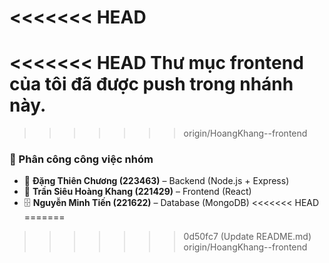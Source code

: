 <<<<<<< HEAD
=======
<<<<<<< HEAD
Thư mục frontend của tôi đã được push trong nhánh này.
=======
>>>>>>> origin/HoangKhang--frontend
### 💼 Phân công công việc nhóm

- 🧩 **Đặng Thiên Chương (223463)** – Backend (Node.js + Express)  
- 🎨 **Trần Siêu Hoàng Khang (221429)** – Frontend (React)  
- 🗄️ **Nguyễn Minh Tiến (221622)** – Database (MongoDB)
<<<<<<< HEAD
=======
>>>>>>> 0d50fc7 (Update README.md)
>>>>>>> origin/HoangKhang--frontend
